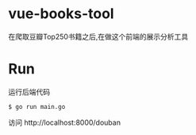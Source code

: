 # vue-books-tool  
  
在爬取豆瓣Top250书籍之后,在做这个前端的展示分析工具  
  
# Run
运行后端代码

```shell
$ go run main.go
```

访问
http://localhost:8000/douban  
  
